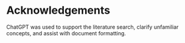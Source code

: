# Acknowledgements
ChatGPT was used to support the literature search, clarify unfamiliar concepts, and assist with document formatting.
